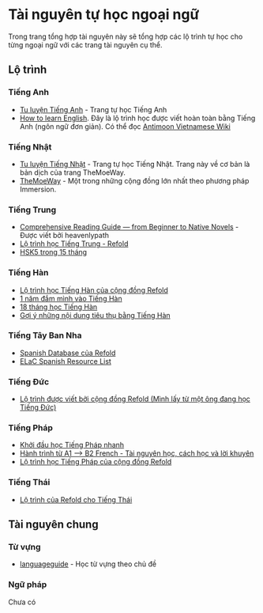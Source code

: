 # Tài nguyên tự học ngoại ngữ

Trong trang tổng hợp tài nguyên này sẽ tổng hợp các lộ trình tự học cho từng ngoại ngữ với các trang tài nguyên cụ thể. 
## Lộ trình
### Tiếng Anh
- [Tu luyện Tiếng Anh](https://daihocmo.github.io/tieng-anh/) - Trang tự học Tiếng Anh
- [How to learn English](https://www.antimoon.com/how/howtolearn.htm). Đây là lộ trình học được viết hoàn toàn bằng Tiếng Anh (ngôn ngữ đơn giản). Có thể đọc [Antimoon Vietnamese Wiki](https://www.antimoon.com/wiki/Vietnamese)


### Tiếng Nhật
- [Tu luyện Tiếng Nhật](https://daihocmo.github.io/tieng-nhat/) - Trang tự học Tiếng Nhật. Trang này về cơ bản là bản dịch của trang TheMoeWay.
- [TheMoeWay](https://learnjapanese.moe/) - Một trong những cộng đồng lớn nhất theo phương pháp Immersion. 

### Tiếng Trung
- [Comprehensive Reading Guide — from Beginner to Native Novels](https://heavenlypath.notion.site/Comprehensive-Reading-Guide-from-Beginner-to-Native-Novels-b3d6abd583a944a397b4fbbb81e0c38c) - Được viết bởi heavenlypath
- [Lộ trình học Tiếng Trung - Refold](https://docs.google.com/document/d/1GylRRx3zaY9sZbZEkKbzqVDkMAaey0pVDSC8_yCICMU/edit#heading=h.rze1k14yugtx)
- [HSK5 trong 15 tháng](https://reddit.com/r/ChineseLanguage/comments/py5hkh/hsk_5_in_15_months_all_the_tools_tips_and)

### Tiếng Hàn

- [Lộ trình học Tiếng Hàn của cộng đồng Refold](https://docs.google.com/document/d/1Fuh6Ifoy3OcwzzY7AbKOK4EkrcRQBriMd2FrgyR6yMw/edit#heading=h.rze1k14yugtx)
- [1 năm đắm mình vào Tiếng Hàn](https://reddit.com/r/Refold/comments/ul704c/1_year_of_korean_immersion_learning/)
- [18 tháng học Tiếng Hàn](https://discuss.whatever.social/r/ajatt/comments/r4ayrk/success_i_got_n1_equivalent_in_korean_in_under_18/)
- [Gợi ý những nội dung tiêu thụ bằng Tiếng Hàn](https://reddit.com/r/Refold/comments/kykmco/korean_my_alltime_favourite_media_recommendations/)

### Tiếng Tây Ban Nha
- [Spanish Database của Refold](https://docs.google.com/spreadsheets/d/14jDPnA1btp1XOIA1bFd39X9C0rfJBFc9BS6csjVFl6g/edit?gid=925299791#gid=925299791) 
- [ELaC Spanish Resource List](https://docs.google.com/document/d/1e1FgmIAYscBqaEguiBGlMSPYivg5WJfKW3VcdNamZeE/edit#heading=h.f57gzwaub2fb)

### Tiếng Đức
- [Lộ trình được viết bởi cộng đồng Refold (Mình lấy từ một ông đang học Tiếng Đức)](https://docs.google.com/document/d/1IGx750jT85cUzmMCZ2P7hSKZtA0vfKNxCrU968A6AXk/edit#heading=h.rze1k14yugtx) 

### Tiếng Pháp
- [Khởi đầu học Tiếng Pháp nhanh](https://www.reddit.com/r/Refold/comments/md9yk9/a_quickstart_guide_for_french_or_how_to_get_to/)
- [Hành trình từ A1 –> B2 French - Tài nguyên học, cách học và lời khuyên](https://reddit.com/r/learnfrench/comments/nzf9zq/a1_b2_french_how_i_did_it_and_my_resources/)
- [Lộ trình học Tiếng Pháp của cộng đồng Refold](https://docs.google.com/document/d/1lcc5v2y8m-s7b5P6OI5xtvZiPUULohxyP1rN8hrtuig/edit#heading=h.u5sjchklxrt0)


### Tiếng Thái
- [Lộ trình của Refold cho Tiếng Thái](https://refold.link/thai)

## Tài nguyên chung

### Từ vựng
- [languageguide](https://www.languageguide.org/) - Học từ vựng theo chủ đề

### Ngữ pháp

Chưa có

